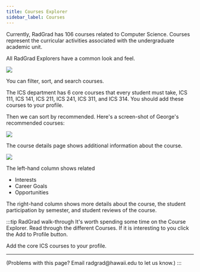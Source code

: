 ```yaml
---
title: Courses Explorer
sidebar_label: Courses
---
```


Currently, RadGrad has 106 courses related to Computer Science. Courses represent the curricular activities associated with the undergraduate academic unit.

All RadGrad Explorers have a common look and feel.

![](/img/user-guide/f21/courses-explorer.png)

You can filter, sort, and search courses.

The ICS department has 6 core courses that every student must take, ICS 111, ICS 141, ICS 211, ICS 241, ICS 311, and ICS 314. You should add these courses to your profile.

Then we can sort by recommended. Here's a screen-shot of George's recommended courses:

![](/img/user-guide/f21/recommended-courses.png)

The course details page shows additional information about the course.

![](/img/user-guide/f21/course-details-page.png)

The left-hand column shows related

* Interests
* Career Goals
* Opportunities

The right-hand column shows more details about the course, the student participation by semester, and student reviews of the course.

:::tip RadGrad walk-through
It's worth spending some time on the Course Explorer. Read through the different Courses. If it is interesting to you click the Add to Profile button. 

Add the core ICS courses to your profile.
<hr/>
(Problems with this page? Email radgrad@hawaii.edu to let us know.)
:::
